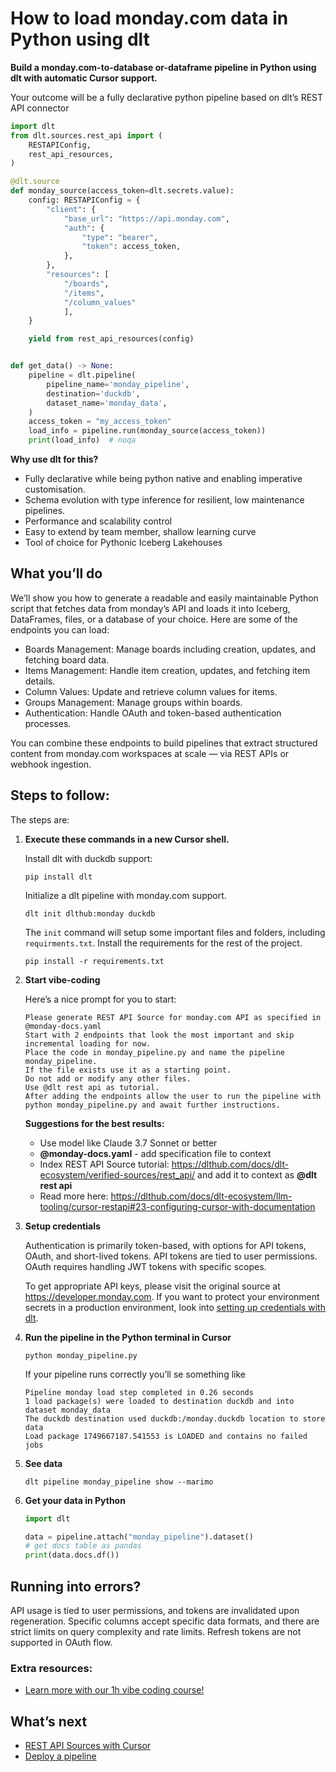 # How to load monday.com data in Python using dlt

**Build a monday.com-to-database or-dataframe pipeline in Python using dlt with automatic Cursor support.**

Your outcome will be a fully declarative python pipeline based on dlt’s REST API connector

```python
import dlt
from dlt.sources.rest_api import (
    RESTAPIConfig,
    rest_api_resources,
)

@dlt.source
def monday_source(access_token=dlt.secrets.value):
    config: RESTAPIConfig = {
        "client": {
            "base_url": "https://api.monday.com",
            "auth": {
                "type": "bearer",
                "token": access_token,
            },
        },
        "resources": [
            "/boards",
            "/items",
            "/column_values"
            ],
    }

    yield from rest_api_resources(config)


def get_data() -> None:
    pipeline = dlt.pipeline(
        pipeline_name='monday_pipeline',
        destination='duckdb',
        dataset_name='monday_data', 
    )
    access_token = "my_access_token"
    load_info = pipeline.run(monday_source(access_token))
    print(load_info)  # noqa
```

**Why use dlt for this?**

- Fully declarative while being python native and enabling imperative customisation.
- Schema evolution with type inference for resilient, low maintenance pipelines.
- Performance and scalability control
- Easy to extend by team member, shallow learning curve
- Tool of choice for Pythonic Iceberg  Lakehouses

## What you’ll do

We’ll show you how to generate a readable and easily maintainable Python script that fetches data from monday’s API and loads it into Iceberg, DataFrames, files, or a database of your choice. Here are some of the endpoints you can load:

- Boards Management: Manage boards including creation, updates, and fetching board data.
- Items Management: Handle item creation, updates, and fetching item details.
- Column Values: Update and retrieve column values for items.
- Groups Management: Manage groups within boards.
- Authentication: Handle OAuth and token-based authentication processes.

You can combine these endpoints to build pipelines that extract structured content from monday.com workspaces at scale — via REST APIs or webhook ingestion.

## Steps to follow:

The steps are:

1. **Execute these commands in a new Cursor shell.**
    
    Install dlt with duckdb support:
    ```shell
    pip install dlt
    ```

    Initialize a dlt pipeline with monday.com support.
    ```shell
    dlt init dlthub:monday duckdb
    ```

    The `init` command will setup some important files and folders, including `requirments.txt`. Install the requirements for the rest of the project.
    ```shell
    pip install -r requirements.txt
    ```
    
2. **Start vibe-coding**
    
    Here’s a nice prompt for you to start: 
    
    ```
    Please generate REST API Source for monday.com API as specified in @monday-docs.yaml 
    Start with 2 endpoints that look the most important and skip incremental loading for now. 
    Place the code in monday_pipeline.py and name the pipeline monday_pipeline. 
    If the file exists use it as a starting point. 
    Do not add or modify any other files. 
    Use @dlt rest api as tutorial. 
    After adding the endpoints allow the user to run the pipeline with python monday_pipeline.py and await further instructions.
    
    ```
    
    **Suggestions for the best results:**
    - Use model like Claude 3.7 Sonnet or better
    - **@monday-docs.yaml** - add specification file to context
    - Index REST API Source tutorial: https://dlthub.com/docs/dlt-ecosystem/verified-sources/rest_api/ and add it to context as **@dlt rest api**
    - Read more here: https://dlthub.com/docs/dlt-ecosystem/llm-tooling/cursor-restapi#23-configuring-cursor-with-documentation
    
3. **Setup credentials** 
    
    Authentication is primarily token-based, with options for API tokens, OAuth, and short-lived tokens. API tokens are tied to user permissions. OAuth requires handling JWT tokens with specific scopes.
    
    To get appropriate API keys, please visit the original source at https://developer.monday.com.
    If you want to protect your environment secrets in a production environment, look into [setting up credentials with dlt](https://dlthub.com/docs/walkthroughs/add_credentials).
    
4. **Run the pipeline in the Python terminal in Cursor**
    
    ```shell
    python monday_pipeline.py
    ```
    
    If your pipeline runs correctly you’ll se something like
    
    ```shell
    Pipeline monday load step completed in 0.26 seconds
    1 load package(s) were loaded to destination duckdb and into dataset monday_data
    The duckdb destination used duckdb:/monday.duckdb location to store data
    Load package 1749667187.541553 is LOADED and contains no failed jobs
    ```
    
5. **See data**
    
    ```shell
    dlt pipeline monday_pipeline show --marimo
    ```
    
6. **Get your data in Python**
    
    ```python
    import dlt
    
    data = pipeline.attach("monday_pipeline").dataset()
    # get docs table as pandas
    print(data.docs.df())
    ```

## Running into errors?

API usage is tied to user permissions, and tokens are invalidated upon regeneration. Specific columns accept specific data formats, and there are strict limits on query complexity and rate limits. Refresh tokens are not supported in OAuth flow.

### Extra resources:

- [Learn more with our 1h vibe coding course!](https://www.youtube.com/watch?v=GGid70rnJuM)

## What’s next

- [REST API Sources with Cursor](https://dlthub.com/docs/dlt-ecosystem/llm-tooling/cursor-restapi)
- [Deploy a pipeline](https://dlthub.com/docs/walkthroughs/deploy-a-pipeline)